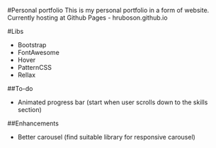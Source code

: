 #Personal portfolio
This is my personal portfolio in a form of website. Currently hosting at Github Pages - hruboson.github.io

#Libs
- Bootstrap
- FontAwesome
- Hover
- PatternCSS
- Rellax

##To-do
- Animated progress bar (start when user scrolls down to the skills section)

##Enhancements
- Better carousel (find suitable library for responsive carousel)